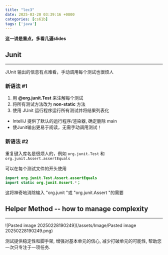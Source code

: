 ```yaml
---
title: "lec3"
date: 2025-03-20 03:39:16 +0800
categories: [cs61b]
tags: ['java']
---
```


**这一讲是重点，多看几遍slides**
## Junit
---
JUnit 输出的信息有点难看，手动调用每个测试也很烦人

### 新语法 #1
1. 用 **\@org.junit.Test** 来注解每个测试
2. 将所有测试方法改为 **non-static** 方法
3. 使用 JUnit 运行程序运行所有测试并将结果列表化
- IntelliJ 提供了默认的运行程序/渲染器, 确定删除 main
- 使Junit输出更易于阅读，无需手动调用测试！

### 新语法 #2
重复键入库名是很烦人的，例如 `org.junit.Test` 和 `org.junit.Assert.assertEquals`

可以在每个测试文件的开头使用
```java
import org.junit.Test.Assert.assertEquals
import static org.junit.Assert.*；
```

这将神奇地消除输入 "org.junit "或 "org.junit.Assert "的需要

## Helper Method -- how to manage complexity
---
![Pasted image 20250228190249](/assets/Image/Pasted image 20250228190249.png)

测试提供稳定性和脚手架, 增强对基本单元的信心, 减少打破单元的可能性, 帮助您一次只专注于一项任务.